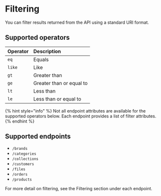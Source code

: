 # Filtering

You can filter results returned from the API using a standard URI format.

## Supported operators

| **Operator** | **Description** |
| :--- | :--- |
| `eq` | Equals |
| `like` | Like |
| `gt` | Greater than |
| `ge` | Greater than or equal to |
| `lt` | Less than |
| `le` | Less than or equal to |

{% hint style="info" %}
Not all endpoint attributes are available for the supported operators below. Each endpoint provides a list of filter attributes.
{% endhint %}

## Supported endpoints

* `/brands`
* `/categories`
* `/collections`
* `/customers`
* `/files`
* `/orders`
* `/products`

For more detail on filtering, see the Filtering section under each endpoint.

